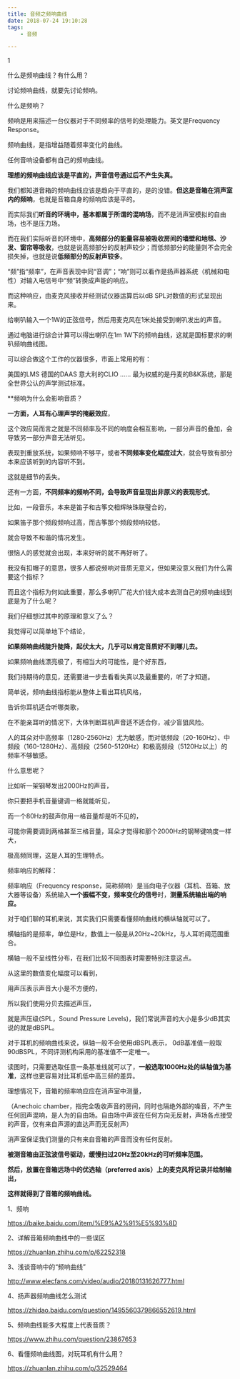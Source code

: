 ```yaml
---
title: 音频之频响曲线
date: 2018-07-24 19:10:28
tags:
	- 音频

---
```


1

什么是频响曲线？有什么用？

讨论频响曲线，就要先讨论频响。

什么是频响？

频响是用来描述一台仪器对于不同频率的信号的处理能力。英文是Frequency Response。

频响曲线，是指增益随着频率变化的曲线。

任何音响设备都有自己的频响曲线。

**理想的频响曲线应该是平直的，声音信号通过后不产生失真。**



我们都知道音箱的频响曲线应该是趋向于平直的，是的没错。**但这是音箱在消声室内的频响**，也就是音箱自身的频响应该是平的。

而实际我们**听音的环境中，基本都属于所谓的混响场**，而不是消声室模拟的自由场，也不是压力场。

而在我们实际听音的环境中，**高频部分的能量容易被吸收房间的墙壁和地毯、沙发、窗帘等吸收**，也就是说高频部分的反射声较少；而低频部分的能量则不会完全损失掉，也就是说**低频部分的反射声较多**。



“频”指“频率”，在声音表现中同“音调”；“响”则可以看作是扬声器系统（机械和电性）对输入电信号中“频”转换成声能的响应。



而这种响应，由麦克风接收并经测试仪器运算后以dB SPL对数值的形式呈现出来。



给喇叭输入一个1W的正弦信号，然后用麦克风在1米处接受到喇叭发出的声音。

通过电脑进行综合计算可以得出喇叭在1m 1W下的频响曲线，这就是国标要求的喇叭频响曲线图。

可以综合做这个工作的仪器很多，市面上常用的有：

美国的LMS 德国的DAAS 意大利的CLIO ……
最为权威的是丹麦的B&K系统，那是全世界公认的声学测试标准。



**频响为什么会影响音质？

**一方面，人耳有心理声学的掩蔽效应**，

这个效应简而言之就是不同频率及不同的响度会相互影响，一部分声音的叠加，会导致另一部分声音无法听见。

表现到重放系统，如果频响不够平，或者**不同频率变化幅度过大**，就会导致有部分本来应该听到的内容听不到。

这就是细节的丢失。



还有一方面，**不同频率的频响不同，会导致声音呈现出非原义的表现形式**。

比如，一段音乐，本来是笛子和古筝交相辉映珠联璧合的，

如果笛子那个频段频响过高，而古筝那个频段频响较低，

就会导致不和谐的情况发生。

很恼人的感觉就会出现，本来好听的就不再好听了。



我没有扣帽子的意思，很多人都说频响对音质无意义，但如果没意义我们为什么需要这个指标？

而且这个指标为何如此重要，那么多喇叭厂花大价钱大成本去测自己的频响曲线到底是为了什么呢？

我们仔细想过其中的原理和意义了么？



我觉得可以简单地下个结论，

**如果频响曲线陡升陡降，起伏太大，几乎可以肯定音质好不到哪儿去。**

如果频响曲线漂亮极了，有相当大的可能性，是个好东西，

我们持期待的意见，还需要进一步去看看失真以及最重要的，听了才知道。



简单说，频响曲线指标能从整体上看出耳机风格，

告诉你耳机适合听哪类歌，

在不能亲耳听的情况下，大体判断耳机声音适不适合你，减少盲狙风险。



人的耳朵对中高频率（1280-2560Hz）尤为敏感，而对低频段（20-160Hz）、中频段（160-1280Hz）、高频段（2560-5120Hz）和极高频段（5120Hz以上）的频率不够敏感。



什么意思呢？

比如听一架钢琴发出2000Hz的声音，

你只要把手机音量键调一格就能听见，

而一个80Hz的鼓声你用一格音量却是听不见的，

可能你需要调到两格甚至三格音量，耳朵才觉得和那个2000Hz的钢琴键响度一样大，

极高频同理，这是人耳的生理特点。



频率响应的解释：

频率响应（Frequency response，简称频响）是当向电子仪器（耳机、音箱、放大器等设备）系统输入**一个振幅不变，频率变化的信号**时，**测量系统输出端的响应。**


对于咱们聊的耳机来说，其实我们只需要看懂频响曲线的横纵轴就可以了。

横轴指的是频率，单位是Hz，数值上一般是从20Hz~20kHz，与人耳听阈范围重合。

横轴一般不呈线性分布，在我们比较不同图表时需要特别注意这点。





从这里的数值变化幅度可以看到，

用声压表示声音大小是不方便的，

所以我们使用分贝去描述声压，

就是声压级(SPL，Sound Pressure Levels)，我们常说声音的大小是多少dB其实说的就是dBSPL。

对于耳机的频响曲线来说，纵轴一般不会使用dBSPL表示， 0dB基准值一般取90dBSPL，不同评测机构采用的基准值不一定唯一。

读图时，只需要选取任意一条基准线就可以了，**一般选取1000Hz处的纵轴值为基准**，这样也更容易对比耳机低中高三频的差异。


理想情况下，音箱的频率响应应在消声室中测量，

（Anechoic chamber，指完全吸收声音的房间，同时也隔绝外部的噪音，不产生任何回声混响，是人为的自由场。自由场中声波在任何方向无反射，声场各点接受的声音，仅有来自声源的直达声而无反射声）



消声室保证我们测量的只有来自音箱的声音而没有任何反射。

**被测音箱由正弦波信号驱动，缓慢扫过20Hz至20kHz的可听频率范围。**

**然后，放置在音箱远场中的优选轴（preferred axis）上的麦克风将记录并绘制输出，**

**这样就得到了音箱的频响曲线。**


1、频响

https://baike.baidu.com/item/%E9%A2%91%E5%93%8D

2、详解音箱频响曲线中的一些误区

https://zhuanlan.zhihu.com/p/62252318

3、浅谈音响中的“频响曲线”

http://www.elecfans.com/video/audio/20180131626777.html

4、扬声器频响曲线怎么测试

https://zhidao.baidu.com/question/1495560379866552619.html

5、频响曲线能多大程度上代表音质？

https://www.zhihu.com/question/23867653

6、看懂频响曲线图，对玩耳机有什么用？

https://zhuanlan.zhihu.com/p/32529464